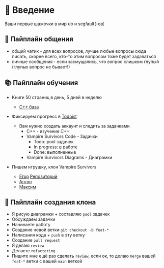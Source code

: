 # 👾 Введение

Ваши первые шажочки в мир ub и segfault(-ов)

## 💬 Пайплайн общения

- общий чатик - для всех вопросов, лучше любые вопросы сюда писать, скорее всего, кто-то этим вопросом тоже будет задаваться
- личные сообщения - если засмущались, что вопрос слишком глупый (глупых вопрос не бывает!)

## 📚 Пайплайн обучения

- Книги 50 страниц в день, 5 дней в неделю

  - [С++ база](https://chenweixiang.github.io/docs/The_C++_Programming_Language_4th_Edition_Bjarne_Stroustrup.pdf)

- Фиксируем прогресс в [Todoist](https://app.todoist.com/app/today)

  - Вам нужно создать аккаунт и следить за задачками
    - C++ - изучение С++
    - Vampire Survivors Code - Задачки
      - Todo: pool задачек
      - In progress: в работе
      - Done: выполненные
    - Vampire Survivors Diagrams - Диаграмки

- Пишем игрушку, клон Vampire Survivors

  - [Егор](https://github.com/imporiooo) [Репозиторий](https://github.com/imporiooo/Vampire-Survivors-clone)
  - [Антон]()
  - [Максим]()

## 🔨 Пайплайн создания клона

- Я рисую диаграмки + составляю `pool` задачек
- Обсуждаем задачки
- Начинаете работу
- Создание новой ветки `git checkout -b feat-*`
- Написания кода + `push` в эту ветку
- Создание `pull request`
- Я делаю `review`
- Делаете `refactoring`
- Пишите мне ещё раз сделать `review`, если ок, то делаю `merge` вашей `feat-*` ветки с вашей `main` веткой
